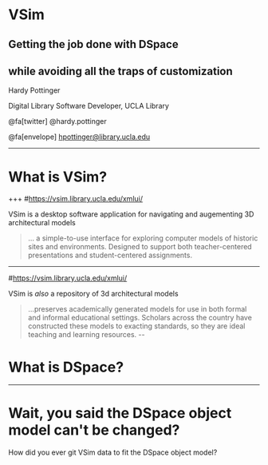 # VSim
## Getting the job done with DSpace
## while avoiding all the traps of customization

Hardy Pottinger

Digital Library Software Developer, UCLA Library

@fa[twitter] @hardy.pottinger

@fa[envelope] hpottinger@library.ucla.edu

---
# What is VSim?
+++
#https://vsim.library.ucla.edu/xmlui/

VSim is a desktop software application for navigating and augementing 3D architectural models

> ... a simple-to-use interface for exploring computer models of historic sites and environments. Designed to support both teacher-centered presentations and student-centered assignments.
---
#https://vsim.library.ucla.edu/xmlui/

VSim is *also* a repository of 3d architectural models

> ...preserves academically generated models for use in both formal and informal educational settings. Scholars across the country have constructed these models to exacting standards, so they are ideal teaching and learning resources.
--
# What is DSpace?

---
# Wait, you said the DSpace object model can't be changed?
How did you ever git VSim data to fit the DSpace object model?
